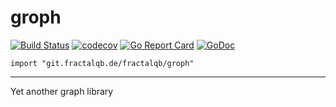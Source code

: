 # groph
[![Build Status](https://travis-ci.org/fractalqb/groph.svg)](https://travis-ci.org/fractalqb/groph)
[![codecov](https://codecov.io/gh/fractalqb/groph/branch/master/graph/badge.svg)](https://codecov.io/gh/fractalqb/groph)
[![Go Report Card](https://goreportcard.com/badge/github.com/fractalqb/groph)](https://goreportcard.com/report/git.fractalqb.com/fractalqb/groph)
[![GoDoc](https://godoc.org/github.com/fractalqb/groph?status.svg)](https://godoc.org/git.fractalqb.com/fractalqb/groph)

`import "git.fractalqb.de/fractalqb/groph"`

---

Yet another graph library
